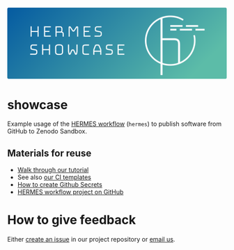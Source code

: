 ![HERMES Showcase Key Visual](doc/img/header.png)

# showcase




Example usage of the [HERMES workflow](https://docs.software-metadata.pub) (`hermes`) to publish software from GitHub to Zenodo Sandbox.

## Materials for reuse

- [Walk through our tutorial](https://docs.software-metadata.pub/en/latest/tutorials/automated-publication-with-ci.html)
- See also [our CI templates](https://github.com/hermes-hmc/ci-templates)
- [How to create Github Secrets](https://docs.github.com/en/actions/security-guides/encrypted-secrets#creating-encrypted-secrets-for-a-repository)
- [HERMES workflow project on GitHub](https://github.com/hermes-hmc/workflow)


# How to give feedback

Either [create an issue](https://github.com/hermes-hmc/workflow/issues/new/choose) in our project repository or
[email us](mailto:team@software-metadata.pub?subject=HERMES%20Workflow%20Reachout).
